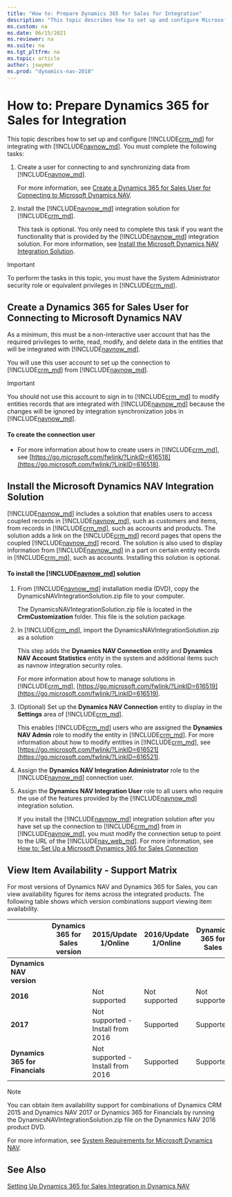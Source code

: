 ```yaml
---
title: "How to: Prepare Dynamics 365 for Sales for Integration"
description: "This topic describes how to set up and configure Microsoft Dynamics 365 for Sales for integrating with Dynamics NAV."
ms.custom: na
ms.date: 06/15/2021
ms.reviewer: na
ms.suite: na
ms.tgt_pltfrm: na
ms.topic: article
author: jswymer
ms.prod: "dynamics-nav-2018"
---
```


# How to: Prepare Dynamics 365 for Sales for Integration
This topic describes how to set up and configure [!INCLUDE[crm_md](includes/crm_md.md)] for integrating with [!INCLUDE[navnow_md](includes/navnow_md.md)]. You must complete the following tasks:  

1.  Create a user for connecting to and synchronizing data from [!INCLUDE[navnow_md](includes/navnow_md.md)].  

     For more information, see [Create a Dynamics 365 for Sales User for Connecting to Microsoft Dynamics NAV](how-to-prepare-Dynamics-CRM-for-Integration.md#createuser).  

2.  Install the [!INCLUDE[navnow_md](includes/navnow_md.md)] integration solution for [!INCLUDE[crm_md](includes/crm_md.md)].  

     This task is optional. You only need to complete this task if you want the functionality that is provided by the [!INCLUDE[navnow_md](includes/navnow_md.md)] integration solution. For more information, see [Install the Microsoft Dynamics NAV Integration Solution](how-to-prepare-Dynamics-CRM-for-Integration.md#InstallNavSolution).  

> [!IMPORTANT]  
>  To perform the tasks in this topic, you must have the System Administrator security role or equivalent privileges in [!INCLUDE[crm_md](includes/crm_md.md)].  

##  <a name="createuser"></a> Create a Dynamics 365 for Sales User for Connecting to Microsoft Dynamics NAV  
 As a minimum, this must be a non\-interactive user account that has the required privileges to write, read, modify, and delete data in the entities that will be integrated with [!INCLUDE[navnow_md](includes/navnow_md.md)].  

 You will use this user account to set up the connection to [!INCLUDE[crm_md](includes/crm_md.md)] from [!INCLUDE[navnow_md](includes/navnow_md.md)].  

> [!IMPORTANT]  
>  You should not use this account to sign in to [!INCLUDE[crm_md](includes/crm_md.md)] to modify entities records that are integrated with [!INCLUDE[navnow_md](includes/navnow_md.md)] because the changes will be ignored by integration synchronization jobs in [!INCLUDE[navnow_md](includes/navnow_md.md)].

#### To create the connection user  

-   For more information about how to create users in [!INCLUDE[crm_md](includes/crm_md.md)], see [https://go.microsoft.com/fwlink/?LinkID=616518](https://go.microsoft.com/fwlink/?LinkID=616518).  

##  <a name="InstallNavSolution"></a> Install the Microsoft Dynamics NAV Integration Solution  
 [!INCLUDE[navnow_md](includes/navnow_md.md)] includes a solution that enables users to access coupled records in [!INCLUDE[navnow_md](includes/navnow_md.md)], such as customers and items, from records in [!INCLUDE[crm_md](includes/crm_md.md)], such as accounts and products. The solution adds a link on the [!INCLUDE[crm_md](includes/crm_md.md)] record pages that opens the coupled [!INCLUDE[navnow_md](includes/navnow_md.md)] record. The solution is also used to display information from [!INCLUDE[navnow_md](includes/navnow_md.md)] in a part on certain entity records in [!INCLUDE[crm_md](includes/crm_md.md)], such as accounts. Installing this solution is optional.  

#### To install the [!INCLUDE[navnow_md](includes/navnow_md.md)] solution  

1. From [!INCLUDE[navnow_md](includes/navnow_md.md)] installation media \(DVD\), copy the DynamicsNAVIntegrationSolution.zip file to your computer.  

    The DynamicsNAVIntegrationSolution.zip file is located in the **CrmCustomization** folder. This file is the solution package.  

2. In [!INCLUDE[crm_md](includes/crm_md.md)], import the DynamicsNAVIntegrationSolution.zip as a solution  

    This step adds the **Dynamics NAV Connection** entity and **Dynamics NAV Account Statistics** entity in the system and additional items such as navnow integration security roles.  

    For more information about how to manage solutions in [!INCLUDE[crm_md](includes/crm_md.md)], [https://go.microsoft.com/fwlink/?LinkID=616519](https://go.microsoft.com/fwlink/?LinkID=616519).  

3. (Optional) Set up the **Dynamics NAV Connection** entity to display in the **Settings** area of [!INCLUDE[crm_md](includes/crm_md.md)].  

    This enables [!INCLUDE[crm_md](includes/crm_md.md)] users who are assigned the **Dynamics NAV Admin** role to modify the entity in [!INCLUDE[crm_md](includes/crm_md.md)]. For more information about how to modify entities in [!INCLUDE[crm_md](includes/crm_md.md)], see [https://go.microsoft.com/fwlink/?LinkID=616521](https://go.microsoft.com/fwlink/?LinkID=616521).  

4. Assign the **Dynamics NAV Integration Administrator** role to the [!INCLUDE[navnow_md](includes/navnow_md.md)] connection user.  

5. Assign the **Dynamics NAV Integration User** role to all users who require the use of the features provided by the [!INCLUDE[navnow_md](includes/navnow_md.md)] integration solution.  

   If you install the [!INCLUDE[navnow_md](includes/navnow_md.md)] integration solution after you have set up the connection to [!INCLUDE[crm_md](includes/crm_md.md)] from in [!INCLUDE[navnow_md](includes/navnow_md.md)], you must modify the connection setup to point to the URL of the [!INCLUDE[nav_web_md](includes/nav_web_md.md)]. For more information, see [How to: Set Up a Microsoft Dynamics 365 for Sales Connection](How-to-Set-Up-a-Dynamics-CRM-Connection.md)  

## View Item Availability - Support Matrix
For most versions of Dynamics NAV and Dynamics 365 for Sales, you can view availability figures for items across the integrated products. The following table shows which version combinations support viewing item availability.

| |Dynamics 365 for Sales version|2015/Update 1/Online|2016/Update 1/Online|Dynamics 365 for Sales|
|-|---------------------|---------------------|--------------------------|-----------------|
|**Dynamics NAV version**|
|**2016**||Not supported|Not supported|Not supported|
|**2017**||Not supported - Install from 2016|Supported|Supported|
|**Dynamics 365 for Financials**||Not supported - Install from 2016|Supported|Supported|

> [!NOTE]
> You can obtain item availability support for combinations of Dynamics CRM 2015 and Dynamics NAV 2017 or Dynamics 365 for Financials by running the DynamicsNAVIntegrationSolution.zip file on the Dynanmics NAV 2016 product DVD.

For more information, see [System Requirements for Microsoft Dynamics NAV](System-Requirements-for-Microsoft-Dynamics-NAV.md).

## See Also  
[Setting Up Dynamics 365 for Sales Integration in Dynamics NAV](Setting-Up-Dynamics-CRM-Integration.md)  
